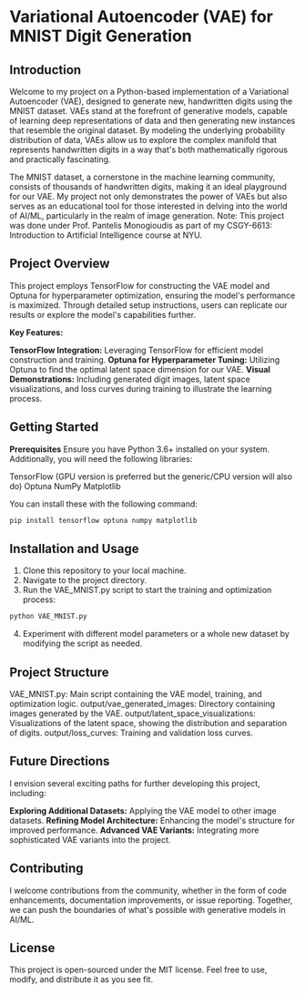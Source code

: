 # Variational Autoencoder (VAE) for MNIST Digit Generation
## Introduction
Welcome to my project on a Python-based implementation of a Variational Autoencoder (VAE), designed to generate new, handwritten digits using the MNIST dataset. VAEs stand at the forefront of generative models, capable of learning deep representations of data and then generating new instances that resemble the original dataset. By modeling the underlying probability distribution of data, VAEs allow us to explore the complex manifold that represents handwritten digits in a way that's both mathematically rigorous and practically fascinating.

The MNIST dataset, a cornerstone in the machine learning community, consists of thousands of handwritten digits, making it an ideal playground for our VAE. My project not only demonstrates the power of VAEs but also serves as an educational tool for those interested in delving into the world of AI/ML, particularly in the realm of image generation. 
Note: This project was done under Prof. Pantelis Monogioudis as part of my CSGY-6613: Introduction to Artificial Intelligence course at NYU. 


## Project Overview
This project employs TensorFlow for constructing the VAE model and Optuna for hyperparameter optimization, ensuring the model's performance is maximized. Through detailed setup instructions, users can replicate our results or explore the model's capabilities further.

**Key Features:**

**TensorFlow Integration:** Leveraging TensorFlow for efficient model construction and training.
**Optuna for Hyperparameter Tuning:** Utilizing Optuna to find the optimal latent space dimension for our VAE.
**Visual Demonstrations:** Including generated digit images, latent space visualizations, and loss curves during training to illustrate the learning process.


## Getting Started
**Prerequisites**
Ensure you have Python 3.6+ installed on your system. Additionally, you will need the following libraries:

TensorFlow (GPU version is preferred but the generic/CPU version will also do)
Optuna
NumPy
Matplotlib

You can install these with the following command:
```bash
pip install tensorflow optuna numpy matplotlib
```

## Installation and Usage
1. Clone this repository to your local machine.
2. Navigate to the project directory.
3. Run the VAE_MNIST.py script to start the training and optimization process:
```bash
python VAE_MNIST.py
```
4. Experiment with different model parameters or a whole new dataset by modifying the script as needed.


## Project Structure
VAE_MNIST.py: Main script containing the VAE model, training, and optimization logic.
output/vae_generated_images: Directory containing images generated by the VAE.
output/latent_space_visualizations: Visualizations of the latent space, showing the distribution and separation of digits.
output/loss_curves: Training and validation loss curves.


## Future Directions
I envision several exciting paths for further developing this project, including:

**Exploring Additional Datasets:** Applying the VAE model to other image datasets.
**Refining Model Architecture:** Enhancing the model's structure for improved performance.
**Advanced VAE Variants:** Integrating more sophisticated VAE variants into the project.


## Contributing
I welcome contributions from the community, whether in the form of code enhancements, documentation improvements, or issue reporting. Together, we can push the boundaries of what's possible with generative models in AI/ML.


## License
This project is open-sourced under the MIT license. Feel free to use, modify, and distribute it as you see fit.
